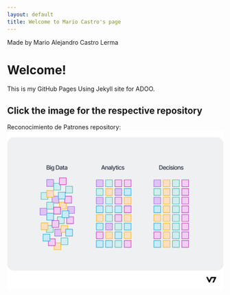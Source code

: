 ```yaml
---
layout: default
title: Welcome to Mario Castro's page
---
```

Made by Mario Alejandro Castro Lerma

# Welcome!
This is my GitHub Pages Using Jekyll site for ADOO.

## Click the image for the respective repository

Reconocimiento de Patrones repository:
[![Image of "Reconocimiento de Patrones"](/assets/Data_pattern_recognition.png)](https://github.com/MasterHDXD/Reconocimiento-de-patrones/tree/main)
